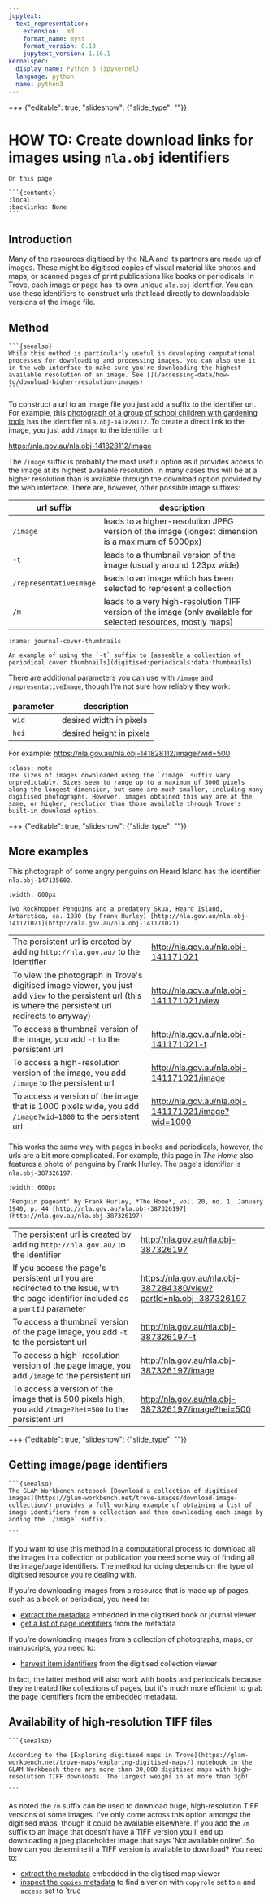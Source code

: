 ```yaml
---
jupytext:
  text_representation:
    extension: .md
    format_name: myst
    format_version: 0.13
    jupytext_version: 1.16.1
kernelspec:
  display_name: Python 3 (ipykernel)
  language: python
  name: python3
---
```


+++ {"editable": true, "slideshow": {"slide_type": ""}}

# HOW TO: Create download links for images using `nla.obj` identifiers

````{card}
On this page

```{contents}
:local:
:backlinks: None
```
````

## Introduction

Many of the resources digitised by the NLA and its partners are made up of images. These might be digitised copies of visual material like photos and maps, or scanned pages of print publications like books or periodicals. In Trove, each image or page has its own unique `nla.obj` identifier. You can use these identifiers to construct urls that lead directly to downloadable versions of the image file.

## Method

````{margin}
```{seealso}
While this method is particularly useful in developing computational processes for downloading and processing images, you can also use it in the web interface to make sure you're downloading the highest available resolution of an image. See [](/accessing-data/how-to/download-higher-resolution-images)
```
````

To construct a url to an image file you just add a suffix to the identifier url. For example, this [photograph of a group of school children with gardening tools](https://nla.gov.au/nla.obj-141828112) has the identifier `nla.obj-141828112`. To create a direct link to the image, you just add `/image` to the identifier url:

<https://nla.gov.au/nla.obj-141828112/image>

The `/image` suffix is probably the most useful option as it provides access to the image at its highest available resolution. In many cases this will be at a higher resolution than is available through the download option provided by the web interface. There are, however, other possible image suffixes:

| url suffix | description |
|------------| ------------|
| `/image` | leads to a higher-resolution JPEG version of the image (longest dimension is a maximum of 5000px) |
| `-t` | leads to a thumbnail version of the image (usually around 123px wide) |
| `/representativeImage` | leads to an image which has been selected to represent a collection |
| `/m` | leads to a very high-resolution TIFF version of the image (only available for selected resources, mostly maps) |

```{figure} /images/journal-cover-thumbnails.png
:name: journal-cover-thumbnails

An example of using the `-t` suffix to [assemble a collection of periodical cover thumbnails](digitised:periodicals:data:thumbnails)
```

There are additional parameters you can use with `/image` and `/representativeImage`, though I'm not sure how reliably they work:

| parameter | description |
|-----------|-------------|
| `wid` | desired width in pixels |
| `hei` | desired height in pixels |

For example: <a href="https://nla.gov.au/nla.obj-141828112/image?wid=500">https://nla.gov.au/nla.obj-141828112/image?wid=500</a>

```{admonition} Image sizes
:class: note
The sizes of images downloaded using the `/image` suffix vary unpredictably. Sizes seem to range up to a maximum of 5000 pixels along the longest dimension, but some are much smaller, including many digitised photographs. However, images obtained this way are at the same, or higher, resolution than those available through Trove's built-in download option.
```

+++ {"editable": true, "slideshow": {"slide_type": ""}}

## More examples

This photograph of some angry penguins on Heard Island has the identifier `nla.obj-147135602`.

```{figure} /images/nla.obj-141171021.jpg
:width: 600px

Two Rockhopper Penguins and a predatory Skua, Heard Island, Antarctica, ca. 1930 (by Frank Hurley) [http://nla.gov.au/nla.obj-141171021](http://nla.gov.au/nla.obj-141171021)
```

|  |  |
|-------------|-----|
|The persistent url is created by adding `http://nla.gov.au/` to the identifier|<http://nla.gov.au/nla.obj-141171021>|
|To view the photograph in Trove's digitised image viewer, you just add `view` to the persistent url (this is where the persistent url redirects to anyway)|<http://nla.gov.au/nla.obj-141171021/view>|
|To access a thumbnail version of the image, you add `-t` to the persistent url|<http://nla.gov.au/nla.obj-141171021-t>|
|To access a high-resolution version of the image, you add `/image` to the persistent url|<http://nla.gov.au/nla.obj-141171021/image>|
|To access a version of the image that is 1000 pixels wide, you add `/image?wid=1000` to the persistent url|<http://nla.gov.au/nla.obj-141171021/image?wid=1000>|

This works the same way with pages in books and periodicals, however, the urls are a bit more complicated. For example, this page in *The Home* also features a photo of penguins by Frank Hurley. The page's identifier is `nla.obj-387326197`.

```{figure} /images/nla.obj-387326197.jpg
:width: 600px

'Penguin pageant' by Frank Hurley, *The Home*, vol. 20, no. 1, January 1940, p. 44 [http://nla.gov.au/nla.obj-387326197](http://nla.gov.au/nla.obj-387326197)
```
|  |  |
|-------------|-----|
|The persistent url is created by adding `http://nla.gov.au/` to the identifier|<http://nla.gov.au/nla.obj-387326197>|
|If you access the page's persistent url you are redirected to the issue, with the page identifier included as a `partId` parameter|<https://nla.gov.au/nla.obj-387284380/view?partId=nla.obj-387326197>|
|To access a thumbnail version of the page image, you add `-t` to the persistent url|<http://nla.gov.au/nla.obj-387326197-t>|
|To access a high-resolution version of the page image, you add `/image` to the persistent url|<http://nla.gov.au/nla.obj-387326197/image>|
|To access a version of the image that is 500 pixels high, you add `/image?hei=500` to the persistent url|<http://nla.gov.au/nla.obj-387326197/image?hei=500>|

+++ {"editable": true, "slideshow": {"slide_type": ""}}

## Getting image/page identifiers

````{margin}
```{seealso}
The GLAM Workbench notebook [Download a collection of digitised images](https://glam-workbench.net/trove-images/download-image-collection/) provides a full working example of obtaining a list of image identifiers from a collection and then downloading each image by adding the `/image` suffix.

```
````

If you want to use this method in a computational process to download all the images in a collection or publication you need some way of finding all the image/page identifiers. The method for doing depends on the type of digitised resource you're dealing with.

If you're downloading images from a resource that is made up of pages, such as a book or periodical, you need to:

- [extract the metadata](digitised:howto:embedded:extract-metadata) embedded in the digitised book or journal viewer
- [get a list of page identifiers](digitised:howto:embedded:pages) from the metadata

If you're downloading images from a collection of photographs, maps, or manuscripts, you need to:

- [harvest item identifiers](/other-digitised-resources/how-to/get-collection-items) from the digitised collection viewer

In fact, the latter method will also work with books and periodicals because they're treated like collections of pages, but it's much more efficient to grab the page identifiers from the embedded metadata.

## Availability of high-resolution TIFF files

````{margin}
```{seealso}

According to the [Exploring digitised maps in Trove](https://glam-workbench.net/trove-maps/exploring-digitised-maps/) notebook in the GLAM Workbench there are more than 30,000 digitised maps with high-resolution TIFF downloads. The largest weighs in at more than 3gb!

```
````

As noted the `/m` suffix can be used to download huge, high-resolution TIFF versions of some images. I've only come across this option amongst the digitised maps, though it could be available elsewhere. If you add the `/m` suffix to an image that doesn't have a TIFF version you'll end up downloading a jpeg placeholder image that says 'Not available online'. So how can you determine if a TIFF version is available to download? You need to:

- [extract the metadata](digitised:howto:embedded:extract-metadata) embedded in the digitised map viewer
- [inspect the `copies` metadata](digitised:howto:embedded:images) to find a verion with `copyrole` set to `m` and `access` set to `true
